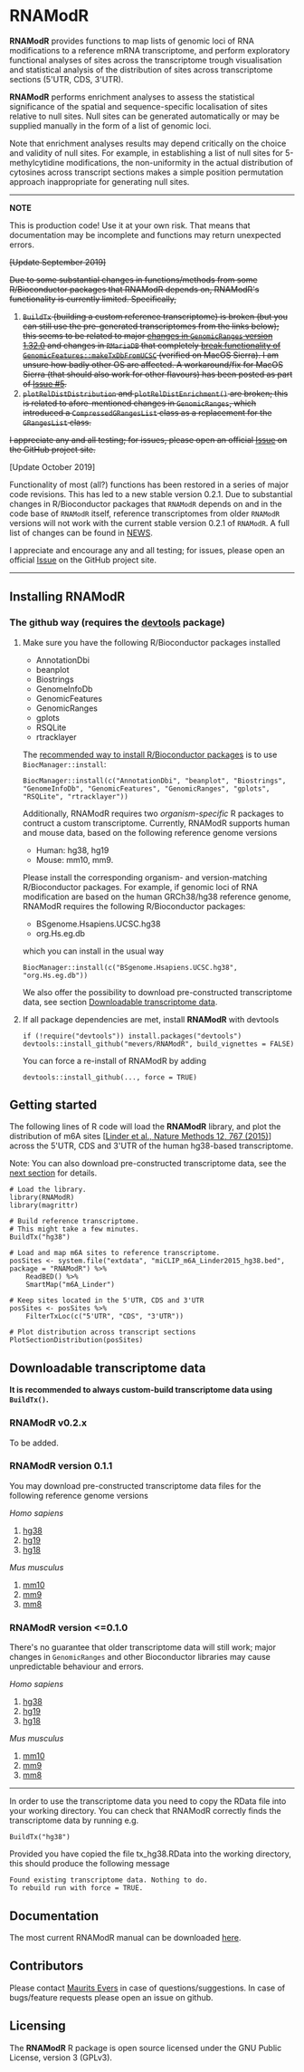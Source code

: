 # RNAModR

**RNAModR** provides functions to map lists of genomic loci of RNA modifications
to a reference mRNA transcriptome, and perform exploratory functional analyses of
sites across the transcriptome trough visualisation and statistical analysis of
the distribution of sites across transcriptome sections (5'UTR, CDS, 3'UTR).

**RNAModR** performs enrichment analyses to assess the statistical significance of
the spatial and sequence-specific localisation of sites relative to null sites.
Null sites can be generated automatically or may be supplied manually in the form
of a list of genomic loci.

Note that enrichment analyses results may depend critically on the choice and validity
of null sites. For example, in establishing a list of null sites for 5-methylcytidine
modifications, the non-uniformity in the actual distribution of cytosines across
transcript sections makes a simple position permutation approach inappropriate for
generating null sites.

---

**NOTE**

This is production code! Use it at your own risk. That means that documentation may be incomplete and functions may return unexpected errors.

<strike>[Update September 2019]

Due to some substantial changes in functions/methods from some R/Bioconductor packages that RNAModR depends on, RNAModR's functionality is currently limited. Specifically,

1. `BuildTx` (building a custom reference transcriptome) is broken (but you can still use the pre-generated transcriptomes from the links below); this seems to be related to major [changes in `GenomicRanges` version 1.32.0](https://github.com/Bioconductor/GenomicRanges/blob/master/NEWS) and changes in `RMariaDB` that completely [break functionality of `GenomicFeatures::makeTxDbFromUCSC`](https://github.com/r-dbi/RMariaDB/issues/135) (verified on MacOS Sierra). I am unsure how badly other OS are affected. A workaround/fix for MacOS Sierra (that should also work for other flavours) has been posted as part of [Issue #5](https://github.com/mevers/RNAModR/issues/5).
2. `plotRelDistDistribution` and `plotRelDistEnrichment()` are broken; this is related to afore-mentioned changes in `GenomicRanges`, which introduced a `CompressedGRangesList` class as a replacement for the `GRangesList` class.

I appreciate any and all testing; for issues, please open an official [Issue](https://github.com/mevers/RNAModR/issues/new) on the GitHub project site.
</strike>

[Update October 2019]

Functionality of most (all?) functions has been restored in a series of major code revisions. This has led to a new stable version 0.2.1. Due to substantial changes in R/Bioconductor packages that `RNAModR` depends on and in the code base of `RNAModR` itself, reference transcriptomes from older `RNAModR` versions will not work with the current stable version 0.2.1 of `RNAModR`. A full list of changes can be found in [NEWS](NEWS).

I appreciate and encourage any and all testing; for issues, please open an official [Issue](https://github.com/mevers/RNAModR/issues/new) on the GitHub project site.

---


## Installing RNAModR

### The github way (requires the [devtools](https://github.com/hadley/devtools) package)

1. Make sure you have the following R/Bioconductor packages installed

    * AnnotationDbi
    * beanplot
    * Biostrings
    * GenomeInfoDb
    * GenomicFeatures
    * GenomicRanges
    * gplots
    * RSQLite
    * rtracklayer

    The [recommended way to install R/Bioconductor packages](https://www.bioconductor.org/install/) is to use `BiocManager::install`:

    ```{r}
    BiocManager::install(c("AnnotationDbi", "beanplot", "Biostrings", "GenomeInfoDb", "GenomicFeatures", "GenomicRanges", "gplots", "RSQLite", "rtracklayer"))
    ```

    Additionally, RNAModR requires two _organism-specific_ R packages to contruct a custom transcriptome. Currently, RNAModR supports human and mouse data, based on the following reference genome versions

     * Human: hg38, hg19
     * Mouse: mm10, mm9.

    Please install the corresponding organism- and version-matching R/Bioconductor packages. For example, if genomic loci of RNA modification are based on the human GRCh38/hg38 reference genome, RNAModR requires the following R/Bioconductor packages:

     * BSgenome.Hsapiens.UCSC.hg38
     * org.Hs.eg.db

    which you can install in the usual way

    ```{r}
    BiocManager::install(c("BSgenome.Hsapiens.UCSC.hg38", "org.Hs.eg.db"))
    ```

    We also offer the possibility to download pre-constructed transcriptome data, see section [Downloadable transcriptome data](#downloadTx).


2. If all package dependencies are met, install **RNAModR** with devtools

    ```{r}
    if (!require("devtools")) install.packages("devtools")
    devtools::install_github("mevers/RNAModR", build_vignettes = FALSE)
    ```

    You can force a re-install of RNAModR by adding

    ```{r}
    devtools::install_github(..., force = TRUE)
    ```

## Getting started
The following lines of R code will load the **RNAModR** library, and plot the distribution of m6A sites [[Linder et al., Nature Methods 12, 767 (2015)](http://www.nature.com/nmeth/journal/v12/n8/abs/nmeth.3453.html)] across the 5'UTR, CDS and 3'UTR of the human hg38-based transcriptome.

Note: You can also download pre-constructed transcriptome data, see the [next section](#downloadTx) for details.

```{r}
# Load the library.
library(RNAModR)
library(magrittr)

# Build reference transcriptome.
# This might take a few minutes.
BuildTx("hg38")

# Load and map m6A sites to reference transcriptome.
posSites <- system.file("extdata", "miCLIP_m6A_Linder2015_hg38.bed", package = "RNAModR") %>%
    ReadBED() %>%
    SmartMap("m6A_Linder")

# Keep sites located in the 5'UTR, CDS and 3'UTR
posSites <- posSites %>%
    FilterTxLoc(c("5'UTR", "CDS", "3'UTR"))

# Plot distribution across transcript sections
PlotSectionDistribution(posSites)
```

## Downloadable transcriptome data<a name="downloadTx"></a>

**It is recommended to always custom-build transcriptome data using `BuildTx()`.**

### RNAModR v0.2.x

To be added.

### RNAModR version 0.1.1

You may download pre-constructed transcriptome data files for the following reference genome versions


*Homo sapiens*

1. [hg38](https://drive.google.com/open?id=1nBRsUWEq5FvoZmdYtGJWZhQCi2izajCr)
2. [hg19](https://drive.google.com/open?id=1OQnsmuieQw7KUXKPy6C5UnZGuavooW06)
3. [hg18](https://drive.google.com/open?id=18xufP2MQn39gTgkHob8dvOPXiPhKg_wc)

*Mus musculus*

1. [mm10](https://drive.google.com/open?id=17i3yHBjkL50K-o60mMFiP2SzhuW6v9nP)
2. [mm9](https://drive.google.com/open?id=1fO3BSojCb_BIE8DzmEKHw1miJOJZt0Zr)
3. [mm8](https://drive.google.com/open?id=1SqJEX0O6HL1baW8XHWkOMJr37AfAZ4q2)


### RNAModR version <=0.1.0

There's no guarantee that older transcriptome data will still work; major changes in `GenomicRanges` and other Bioconductor libraries may cause unpredictable behaviour and errors.

*Homo sapiens*

1. [hg38](https://drive.google.com/open?id=0B5_hfxBdKWHRVlBCTUlSazJfaWs)
2. [hg19](https://drive.google.com/open?id=0B5_hfxBdKWHRemRwMUtoa1ZnNVE)
3. [hg18](https://drive.google.com/open?id=0B5_hfxBdKWHRZ3ZqdXpVN0VmWlU)

*Mus musculus*

1. [mm10](https://drive.google.com/open?id=0B5_hfxBdKWHRYzliNkotN1NwSTQ)
2. [mm9](https://drive.google.com/open?id=0B5_hfxBdKWHRdkNSMmNleVJUSm8)
3. [mm8](https://drive.google.com/open?id=0B5_hfxBdKWHRMmN5WGRsRkpWcWc)

----

In order to use the transcriptome data you need to copy the RData file into your working directory.
You can check that RNAModR correctly finds the transcriptome data by running e.g.

```{r}
BuildTx("hg38")
```

Provided you have copied the file tx_hg38.RData into the working directory, this should produce the following message

```
Found existing transcriptome data. Nothing to do.
To rebuild run with force = TRUE.
```

## Documentation

The most current RNAModR manual can be downloaded [here](doc/RNAModR-manual.pdf).


## Contributors

Please contact [Maurits Evers](mailto:maurits.evers@anu.edu.au "Email Maurits Evers") in case of questions/suggestions.
In case of bugs/feature requests please open an issue on github.

## Licensing

The **RNAModR** R package is open source licensed under the
GNU Public License, version 3 (GPLv3).
